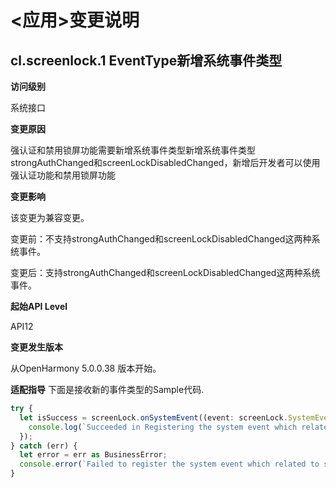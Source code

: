 # <应用>变更说明

## cl.screenlock.1 EventType新增系统事件类型

**访问级别**

系统接口

**变更原因**

强认证和禁用锁屏功能需要新增系统事件类型新增系统事件类型strongAuthChanged和screenLockDisabledChanged，新增后开发者可以使用强认证功能和禁用锁屏功能

**变更影响**

该变更为兼容变更。

变更前：不支持strongAuthChanged和screenLockDisabledChanged这两种系统事件。

变更后：支持strongAuthChanged和screenLockDisabledChanged这两种系统事件。

**起始API Level**

API12

**变更发生版本**

从OpenHarmony 5.0.0.38 版本开始。

**适配指导**
下面是接收新的事件类型的Sample代码.

```typescript
try {
  let isSuccess = screenLock.onSystemEvent((event: screenLock.SystemEvent) => {
    console.log(`Succeeded in Registering the system event which related to screenlock. eventType: ${event.eventType}`)
  });
} catch (err) {
  let error = err as BusinessError;
  console.error(`Failed to register the system event which related to screenlock, Code: ${error.code}, message: ${error.message}`)
}
```

